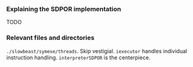 ### Explaining the SDPOR implementation

TODO

### Relevant files and directories

`./slowbeast/symexe/threads`. Skip vestigial. `iexecutor` handles individual instruction handling. `interpreterSDPOR` is the centerpiece.